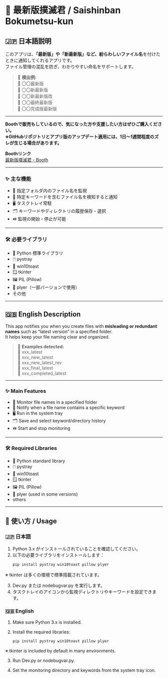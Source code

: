 # 🛑 最新版撲滅君 / Saishinban Bokumetsu-kun

## 🇯🇵 日本語説明

このアプリは、**「最新版」や「新最新版」など、紛らわしいファイル名**を付けたときに通知してくれるアプリです。  
ファイル管理の混乱を防ぎ、わかりやすい命名をサポートします。

> 📝 **検出例:**  
> 📄 〇〇最新版  
> 📄 〇〇新最新版  
> 📄 〇〇新最新版改  
> 📄 〇〇最終最新版  
> 📄 〇〇完成版最新版  

---

**Boothで販売もしているので、気になった方や支援したい方はぜひご購入ください。**  
**※GitHubリポジトリとアプリ版のアップデート適用には、1日～1週間程度のズレが生じる場合があります。**

**Boothリンク**  
[最新版撲滅君 - Booth](https://nsan.booth.pm/items/667831)

---

### ✨ 主な機能

- 📂 指定フォルダ内のファイル名を監視  
- 🔔 特定キーワードを含むファイル名を検知すると通知  
- 🖥️ タスクトレイ常駐  
- 🗂️ キーワードやディレクトリの履歴保存・選択  
- ⏯️ 監視の開始・停止が可能  

---

### 🛠️ 必要ライブラリ

- 🐍 Python 標準ライブラリ  
- 🖱️ pystray  
- 🔔 win10toast  
- 🪟 tkinter  
- 🖼️ PIL (Pillow)  
- 📱 plyer（一部バージョンで使用）  
- その他  

---

## 🇬🇧 English Description

This app notifies you when you create files with **misleading or redundant names** such as “latest version” in a specified folder.  
It helps keep your file naming clear and organized.

> 📝 **Examples detected:**  
> 📄 xxx_latest  
> 📄 xxx_new_latest  
> 📄 xxx_new_latest_rev  
> 📄 xxx_final_latest  
> 📄 xxx_completed_latest  

---

### ✨ Main Features

- 📂 Monitor file names in a specified folder  
- 🔔 Notify when a file name contains a specific keyword  
- 🖥️ Run in the system tray  
- 🗂️ Save and select keyword/directory history  
- ⏯️ Start and stop monitoring  

---

### 🛠️ Required Libraries

- 🐍 Python standard library  
- 🖱️ pystray  
- 🔔 win10toast  
- 🪟 tkinter  
- 🖼️ PIL (Pillow)  
- 📱 plyer (used in some versions)  
- others  

---

## 🚀 使い方 / Usage

### 🇯🇵 日本語

1. Python 3.x がインストールされていることを確認してください。  
2. 以下の必要ライブラリをインストールします：  
   ```bash
   pip install pystray win10toast pillow plyer
※ tkinter は多くの環境で標準搭載されています。

3. Dev.py または nodebugvar.py を実行します。
4. タスクトレイのアイコンから監視ディレクトリやキーワードを設定できます。

### 🇬🇧 English

1. Make sure Python 3.x is installed.

2. Install the required libraries:

   ```bash
   pip install pystray win10toast pillow plyer
※ tkinter is included by default in many environments.

3. Run Dev.py or nodebugvar.py.

4. Set the monitoring directory and keywords from the system tray icon.
